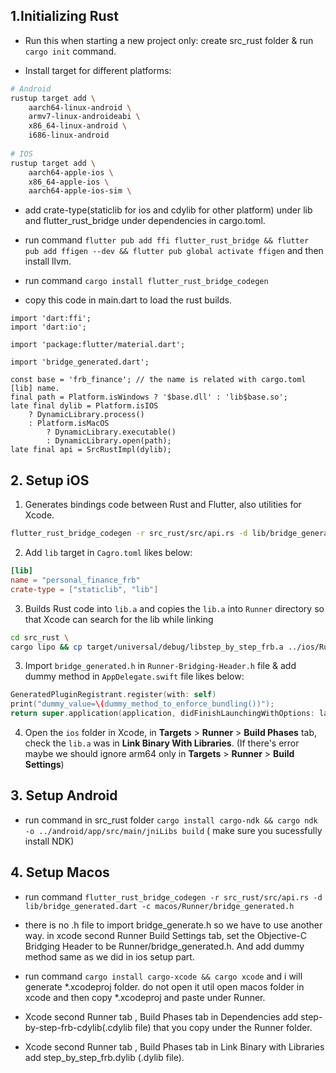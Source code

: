 ## 1.Initializing Rust

* Run this when starting a new project only: create src_rust folder & run `cargo init` command.

* Install target for different platforms:

```sh
# Android
rustup target add \
    aarch64-linux-android \
    armv7-linux-androideabi \
    x86_64-linux-android \
    i686-linux-android
    
# IOS
rustup target add \ 
    aarch64-apple-ios \
    x86_64-apple-ios \ 
    aarch64-apple-ios-sim \
```


* add crate-type(staticlib for ios and cdylib for other platform) under lib and flutter_rust_bridge under dependencies in cargo.toml.

* run command `flutter pub add ffi flutter_rust_bridge && flutter pub add ffigen --dev && flutter pub global activate ffigen` and then install llvm.

* run command `cargo install flutter_rust_bridge_codegen`

* copy this code in main.dart to load the rust builds.

```
import 'dart:ffi';
import 'dart:io';

import 'package:flutter/material.dart';

import 'bridge_generated.dart';

const base = 'frb_finance'; // the name is related with cargo.toml [lib] name.
final path = Platform.isWindows ? '$base.dll' : 'lib$base.so';
late final dylib = Platform.isIOS
    ? DynamicLibrary.process()
    : Platform.isMacOS
        ? DynamicLibrary.executable()
        : DynamicLibrary.open(path);
late final api = SrcRustImpl(dylib);
```

## 2. Setup iOS 

1. Generates bindings code between Rust and Flutter, also utilities for Xcode.

```sh
flutter_rust_bridge_codegen -r src_rust/src/api.rs -d lib/bridge_generated.dart -c ios/Runner/bridge_generated.h
```

2. Add `lib` target in `Cagro.toml` likes below:

```toml
[lib]
name = "personal_finance_frb"
crate-type = ["staticlib", "lib"]
```

3. Builds Rust code into `lib.a` and copies the `lib.a` into `Runner` directory so that Xcode can search for the lib while linking

```sh
cd src_rust \
cargo lipo && cp target/universal/debug/libstep_by_step_frb.a ../ios/Runner 
```

3. Import `bridge_generated.h` in `Runner-Bridging-Header.h` file & add dummy method in `AppDelegate.swift` file likes below:

```swift
GeneratedPluginRegistrant.register(with: self)
print("dummy_value=\(dummy_method_to_enforce_bundling())");
return super.application(application, didFinishLaunchingWithOptions: launchOptions)

```


4. Open the `ios` folder in Xcode, in **Targets** > **Runner** > **Build Phases** tab, check the `lib.a` was in **Link Binary With Libraries**.
(If there's error maybe we should ignore arm64 only in **Targets** > **Runner** > **Build Settings**)

## 3. Setup Android

* run command in src_rust folder `cargo install cargo-ndk && cargo ndk -o ../android/app/src/main/jniLibs build` ( make sure you sucessfully install NDK)


## 4. Setup Macos

* run command `flutter_rust_bridge_codegen -r src_rust/src/api.rs -d lib/bridge_generated.dart -c macos/Runner/bridge_generated.h`

* there is no .h file to import bridge_generate.h so we have to use another way. in xcode second Runner Build Settings tab, set the Objective-C Bridging Header to be Runner/bridge_generated.h. And add dummy method same as we did in ios setup part.

* run command `cargo install cargo-xcode && cargo xcode` and i will generate *.xcodeproj folder. do not open it util open macos folder in xcode and then copy *.xcodeproj and paste under Runner.

* Xcode second Runner tab , Build Phases tab in Dependencies add  step-by-step-frb-cdylib(.cdylib file) that you copy  under the Runner folder.

* Xcode second Runner tab , Build Phases tab in Link Binary with Libraries add step_by_step_frb.dylib (.dylib file).






